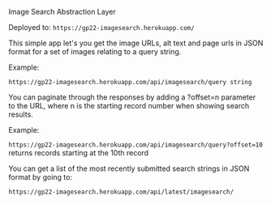 Image Search Abstraction Layer

Deployed to: `https://gp22-imagesearch.herokuapp.com/`

This simple app let's you get the image URLs, alt text and page urls in JSON format for a set of images relating to a query string.

Example:

`https://gp22-imagesearch.herokuapp.com/api/imagesearch/query string`

You can paginate through the responses by adding a ?offset=n parameter to the URL, where n is the starting record number when showing search results.

Example:

`https://gp22-imagesearch.herokuapp.com/api/imagesearch/query?offset=10` returns records starting at the 10th record

You can get a list of the most recently submitted search strings in JSON format by going to:

`https://gp22-imagesearch.herokuapp.com/api/latest/imagesearch/`